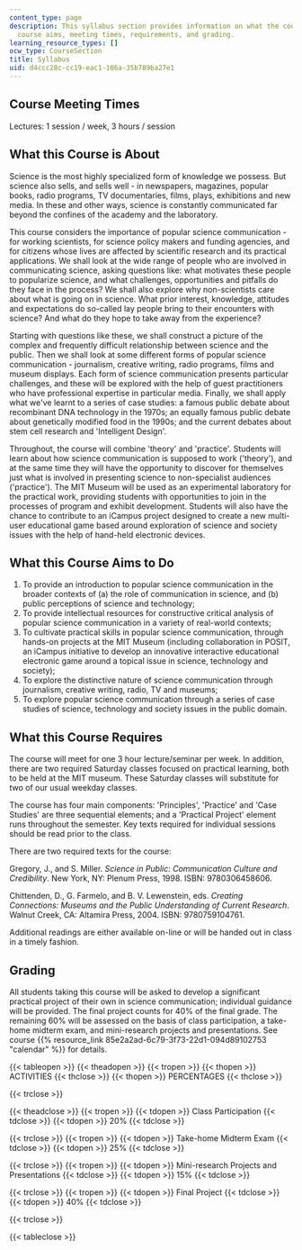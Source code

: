 ```yaml
---
content_type: page
description: This syllabus section provides information on what the course is about,
  course aims, meeting times, requirements, and grading.
learning_resource_types: []
ocw_type: CourseSection
title: Syllabus
uid: d4ccc28c-cc19-eac1-106a-35b789ba27e1
---
```


Course Meeting Times
--------------------

Lectures: 1 session / week, 3 hours / session

What this Course is About
-------------------------

Science is the most highly specialized form of knowledge we possess. But science also sells, and sells well - in newspapers, magazines, popular books, radio programs, TV documentaries, films, plays, exhibitions and new media. In these and other ways, science is constantly communicated far beyond the confines of the academy and the laboratory.

This course considers the importance of popular science communication - for working scientists, for science policy makers and funding agencies, and for citizens whose lives are affected by scientific research and its practical applications. We shall look at the wide range of people who are involved in communicating science, asking questions like: what motivates these people to popularize science, and what challenges, opportunities and pitfalls do they face in the process? We shall also explore why non-scientists care about what is going on in science. What prior interest, knowledge, attitudes and expectations do so-called lay people bring to their encounters with science? And what do they hope to take away from the experience?

Starting with questions like these, we shall construct a picture of the complex and frequently difficult relationship between science and the public. Then we shall look at some different forms of popular science communication - journalism, creative writing, radio programs, films and museum displays. Each form of science communication presents particular challenges, and these will be explored with the help of guest practitioners who have professional expertise in particular media. Finally, we shall apply what we've learnt to a series of case studies: a famous public debate about recombinant DNA technology in the 1970s; an equally famous public debate about genetically modified food in the 1990s; and the current debates about stem cell research and 'Intelligent Design'.

Throughout, the course will combine 'theory' and 'practice'. Students will learn about how science communication is supposed to work ('theory'), and at the same time they will have the opportunity to discover for themselves just what is involved in presenting science to non-specialist audiences ('practice'). The MIT Museum will be used as an experimental laboratory for the practical work, providing students with opportunities to join in the processes of program and exhibit development. Students will also have the chance to contribute to an iCampus project designed to create a new multi-user educational game based around exploration of science and society issues with the help of hand-held electronic devices.

What this Course Aims to Do
---------------------------

1.  To provide an introduction to popular science communication in the broader contexts of (a) the role of communication in science, and (b) public perceptions of science and technology;
2.  To provide intellectual resources for constructive critical analysis of popular science communication in a variety of real-world contexts;
3.  To cultivate practical skills in popular science communication, through hands-on projects at the MIT Museum (including collaboration in POSIT, an iCampus initiative to develop an innovative interactive educational electronic game around a topical issue in science, technology and society);
4.  To explore the distinctive nature of science communication through journalism, creative writing, radio, TV and museums;
5.  To explore popular science communication through a series of case studies of science, technology and society issues in the public domain.

What this Course Requires
-------------------------

The course will meet for one 3 hour lecture/seminar per week. In addition, there are two required Saturday classes focused on practical learning, both to be held at the MIT museum. These Saturday classes will substitute for two of our usual weekday classes.

The course has four main components: 'Principles', 'Practice' and 'Case Studies' are three sequential elements; and a 'Practical Project' element runs throughout the semester. Key texts required for individual sessions should be read prior to the class.

There are two required texts for the course:

Gregory, J., and S. Miller. _Science in Public: Communication Culture and Credibility_. New York, NY: Plenum Press, 1998. ISBN: 9780306458606.

Chittenden, D., G. Farmelo, and B. V. Lewenstein, eds. _Creating Connections: Museums and the Public Understanding of Current Research_. Walnut Creek, CA: Altamira Press, 2004. ISBN: 9780759104761.

Additional readings are either available on-line or will be handed out in class in a timely fashion.

Grading
-------

All students taking this course will be asked to develop a significant practical project of their own in science communication; individual guidance will be provided. The final project counts for 40% of the final grade. The remaining 60% will be assessed on the basis of class participation, a take-home midterm exam, and mini-research projects and presentations. See course {{% resource_link 85e2a2ad-6c79-3f73-22d1-094d89102753 "calendar" %}} for details.

{{< tableopen >}}
{{< theadopen >}}
{{< tropen >}}
{{< thopen >}}
ACTIVITIES
{{< thclose >}}
{{< thopen >}}
PERCENTAGES
{{< thclose >}}

{{< trclose >}}

{{< theadclose >}}
{{< tropen >}}
{{< tdopen >}}
Class Participation
{{< tdclose >}}
{{< tdopen >}}
20%
{{< tdclose >}}

{{< trclose >}}
{{< tropen >}}
{{< tdopen >}}
Take-home Midterm Exam
{{< tdclose >}}
{{< tdopen >}}
25%
{{< tdclose >}}

{{< trclose >}}
{{< tropen >}}
{{< tdopen >}}
Mini-research Projects and Presentations
{{< tdclose >}}
{{< tdopen >}}
15%
{{< tdclose >}}

{{< trclose >}}
{{< tropen >}}
{{< tdopen >}}
Final Project
{{< tdclose >}}
{{< tdopen >}}
40%
{{< tdclose >}}

{{< trclose >}}

{{< tableclose >}}